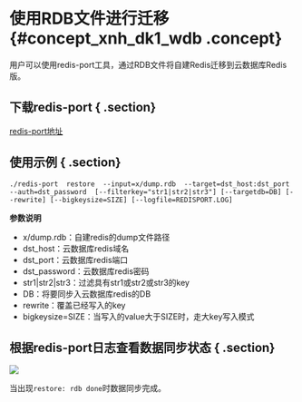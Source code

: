 # 使用RDB文件进行迁移 {#concept_xnh_dk1_wdb .concept}

用户可以使用redis-port工具，通过RDB文件将自建Redis迁移到云数据库Redis版。

## 下载redis-port { .section}

[redis-port地址](http://docs-aliyun.cn-hangzhou.oss.aliyun-inc.com/assets/attach/85829/cn_zh/1533199526614/redis-port%282%29)

## 使用示例 { .section}

```
./redis-port  restore  --input=x/dump.rdb  --target=dst_host:dst_port   --auth=dst_password  [--filterkey="str1|str2|str3"] [--targetdb=DB] [--rewrite] [--bigkeysize=SIZE] [--logfile=REDISPORT.LOG]
```

**参数说明**

-   x/dump.rdb：自建redis的dump文件路径
-   dst\_host：云数据库redis域名
-   dst\_port：云数据库redis端口
-   dst\_password：云数据库redis密码
-   str1|str2|str3：过滤具有str1或str2或str3的key
-   DB：将要同步入云数据库redis的DB
-   rewrite：覆盖已经写入的key
-   bigkeysize=SIZE：当写入的value大于SIZE时，走大key写入模式

## 根据redis-port日志查看数据同步状态 { .section}

![](http://static-aliyun-doc.oss-cn-hangzhou.aliyuncs.com/assets/img/3158/15471724372802_zh-CN.png)

当出现`restore: rdb done`时数据同步完成。

